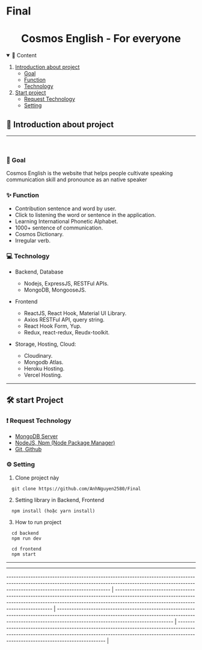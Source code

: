 # Final
<h1 align="center">
Cosmos English - For everyone
</h1>

<!-- TABLE OF CONTENTS -->
<details open="open">
  <summary>📑 Content</summary>
  <ol>
    <li>
      <a href="#📝-Introduction-about-Project">Introduction about project</a>
      <ul>
        <li><a href="#🎯-Goal">Goal</a></li>
        <li><a href="#✨-Function">Function</a></li>
        <li><a href="#💻-Technology">Technology</a></li>
      </ul>
    </li>
    <li>
      <a href="#🛠-start-project">Start project</a>
      <ul>
        <li><a href="#❗-request-technology">Request Technology</a></li>
        <li><a href="#⚙-setting">Setting</a></li>
      </ul>
    </li>
  </ol>
</details>

## 📝 Introduction about project

---

<div align="center">
</div>

<br />

### 🎯 Goal

Cosmos English is the website that helps people cultivate speaking communication skill and pronounce as an native speaker
### ✨ Function


- Contribution sentence and word by user.
- Click to listening the word or sentence in the application.
- Learning International Phonetic Alphabet.
- 1000+ sentence of communication.
- Cosmos Dictionary.
- Irregular verb.

### 💻 Technology

- Backend, Database

  - Nodejs, ExpressJS, RESTFul APIs.
  - MongoDB, MongooseJS.

- Frontend

  - ReactJS, React Hook, Material UI Library.
  - Axios RESTFul API, query string.
  - React Hook Form, Yup.
  - Redux, react-redux, Reudx-toolkit.

- Storage, Hosting, Cloud:
  - Cloudinary.
  - Mongodb Atlas.
  - Heroku Hosting.
  - Vercel Hosting.

---

## 🛠 start Project

### ❗ Request Technology

- [MongoDB Server](https://www.mongodb.com/)
- [NodeJS, Npm (Node Package Manager)](https://nodejs.org/en/)
- [Git, Github](https://git-scm.com/)

### ⚙ Setting

1. Clone project này

```
  git clone https://github.com/AnhNguyen2580/Final
```

2. Setting library in Backend, Frontend

```
  npm install (hoặc yarn install)
```


3. How to run project

```
  cd backend
  npm run dev
```

```
  cd frontend
  npm start 
```

---

---

------------------------------------------------------------------------------------------------------------------------------------------------------------------------------------------------------- | ---------------------------------------------------------------------------------------------------------------------------------------------------------------------------------------------------------------- | ------------------------------------------------------------------------------------------------------------------------------------------------------------------------------------------------------------ | ------------------------------------------------------------------------------------------------------------------------------------------------------------------------------------------------------------ |
